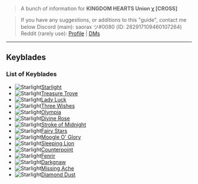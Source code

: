<title>KHUx Stuff</title>

>A bunch of information for **KINGDOM HEARTS Union χ [CROSS]**

>If you have any suggestions, or additions to this "guide", contact me below
>Discord (main): saorax ツ#0080 (ID: 282917109460107264)
>Reddit (rarely use): [Profile](http://www.reddit.com/user/saorax) | [DMs](https://www.reddit.com/message/compose/?to=saorax)
---
## Keyblades

### List of Keyblades
- ![](http://saorax.me/khux/images/starlight%20icon.png "Starlight")[Starlight](./keyblade/starlight)
- ![](http://saorax.me/khux/images/treasure%20trove%20icon.png "Starlight")[Treasure Trove](./keyblade/tt)
- ![](http://saorax.me/khux/images/lady%20luck%20icon.png "Starlight")[Lady Luck](./keyblade/ll)
- ![](http://saorax.me/khux/images/three%20wishes%20icon.png "Starlight")[Three Wishes](./keyblade/tw)
- ![](http://saorax.me/khux/images/olympia%20icon.png "Starlight")[Olympia](./keyblade/o)
- ![](http://saorax.me/khux/images/divine%20rose%20icon.png "Starlight")[Divine Rose](./keyblade/dr)
- ![](http://saorax.me/khux/images/som%20icon.png "Starlight")[Stroke of Midnight](./keyblade/som)
- ![](http://saorax.me/khux/images/fairy%20stars%20icon.png "Starlight")[Fairy Stars](./keyblade/fs)
- ![](http://saorax.me/khux/images/mog%20icon.png "Starlight")[Moogle O' Glory](./keyblade/mog)
- ![](http://saorax.me/khux/images/sleeping%20lion%20icon.png "Starlight")[Sleeping Lion](./keyblade/sl)
- ![](http://saorax.me/khux/images/counterpoint%20icon.png "Starlight")[Counterpoint](./keyblade/cp)
- ![](http://saorax.me/khux/images/fenrir%20icon.png "Starlight")[Fenrir](./keyblade/fr)
- ![](http://saorax.me/khux/images/darkgnaw%20icon.png "Starlight")[Darkgnaw](./keyblade/dg)
- ![](http://saorax.me/khux/images/missing%20ache%20icon.png "Starlight")[Missing Ache](./keyblade/ma)
- ![](http://saorax.me/khux/images/diamond%20dust%20icon.png "Starlight")[Diamond Dust](./keyblade/dd)

